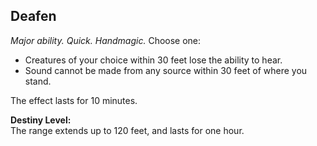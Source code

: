 ## Deafen

_Major ability. Quick. Handmagic._
Choose one:

- Creatures of your choice within 30 feet lose the ability to hear.
- Sound cannot be made from any source within 30 feet of where you stand.

The effect lasts for 10 minutes.

**Destiny Level:**  
The range extends up to 120 feet, and lasts for one hour.
